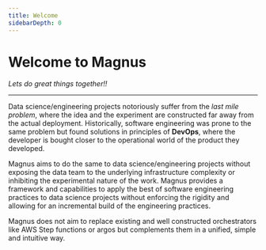 ```yaml
---
title: Welcome
sidebarDepth: 0
---
```


# **Welcome to Magnus**
*Lets do great things together!!*

---

Data science/engineering projects notoriously suffer from the *last mile problem*, where the idea and the experiment are 
constructed far away from the actual deployment. Historically, software engineering was prone to the same problem 
but found solutions in principles of **DevOps**, where the developer is bought closer to the operational world 
of the product they developed. 

Magnus aims to do the same to data science/engineering projects without exposing the data team to the underlying 
infrastructure complexity or inhibiting the experimental nature of the work. Magnus provides a framework and 
capabilities to apply the best of software engineering practices to data science projects without enforcing the 
rigidity and allowing for an incremental build of the engineering practices. 

Magnus does not aim to replace existing and well constructed orchestrators like AWS Step functions or 
argos but complements them in a unified, simple and intuitive way.